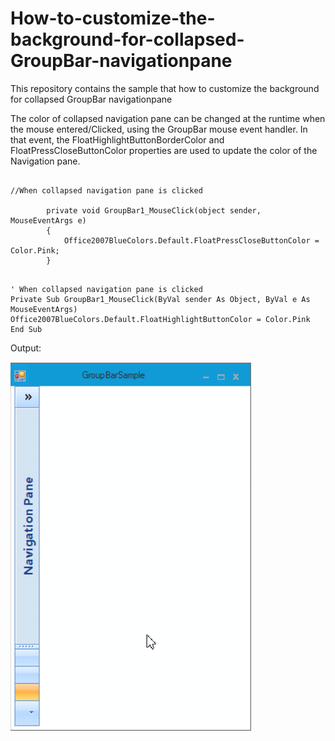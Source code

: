 # How-to-customize-the-background-for-collapsed-GroupBar-navigationpane
This repository contains the sample that how to customize the background for collapsed GroupBar navigationpane

The color of collapsed navigation pane can be changed at the runtime when the mouse entered/Clicked, using the GroupBar mouse event handler. In that event, the FloatHighlightButtonBorderColor and FloatPressCloseButtonColor properties are used to update the color of the Navigation pane.

```C#:

//When collapsed navigation pane is clicked 

        private void GroupBar1_MouseClick(object sender, MouseEventArgs e)
        {
            Office2007BlueColors.Default.FloatPressCloseButtonColor = Color.Pink;
        }
```


```VB:

' When collapsed navigation pane is clicked 
Private Sub GroupBar1_MouseClick(ByVal sender As Object, ByVal e As MouseEventArgs)
Office2007BlueColors.Default.FloatHighlightButtonColor = Color.Pink
End Sub
```

Output:

![GroupBar_NavigationPane_Customization](Output-GroupBar.gif)
